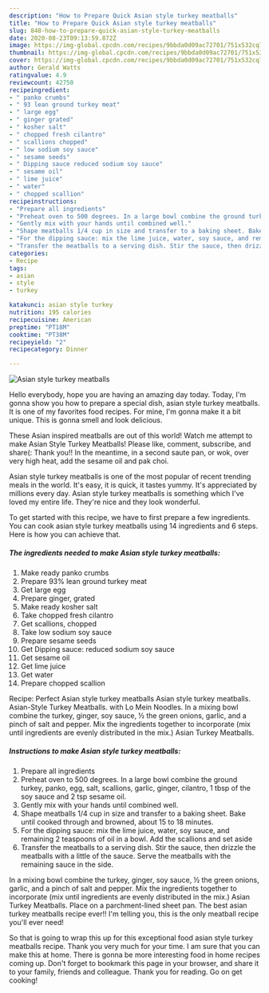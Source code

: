 ```yaml
---
description: "How to Prepare Quick Asian style turkey meatballs"
title: "How to Prepare Quick Asian style turkey meatballs"
slug: 848-how-to-prepare-quick-asian-style-turkey-meatballs
date: 2020-08-23T09:13:59.872Z
image: https://img-global.cpcdn.com/recipes/9bbda0d09ac72701/751x532cq70/asian-style-turkey-meatballs-recipe-main-photo.jpg
thumbnail: https://img-global.cpcdn.com/recipes/9bbda0d09ac72701/751x532cq70/asian-style-turkey-meatballs-recipe-main-photo.jpg
cover: https://img-global.cpcdn.com/recipes/9bbda0d09ac72701/751x532cq70/asian-style-turkey-meatballs-recipe-main-photo.jpg
author: Gerald Watts
ratingvalue: 4.9
reviewcount: 42750
recipeingredient:
- " panko crumbs"
- " 93 lean ground turkey meat"
- " large egg"
- " ginger grated"
- " kosher salt"
- " chopped fresh cilantro"
- " scallions chopped"
- " low sodium soy sauce"
- " sesame seeds"
- " Dipping sauce reduced sodium soy sauce"
- " sesame oil"
- " lime juice"
- " water"
- " chopped scallion"
recipeinstructions:
- "Prepare all ingredients"
- "Preheat oven to 500 degrees. In a large bowl combine the ground turkey, panko, egg, salt, scallions, garlic, ginger, cilantro, 1 tbsp of the soy sauce and 2 tsp sesame oil."
- "Gently mix with your hands until combined well."
- "Shape meatballs 1/4 cup in size and transfer to a baking sheet. Bake until cooked through and browned, about 15 to 18 minutes."
- "For the dipping sauce: mix the lime juice, water, soy sauce, and remaining 2 teaspoons of oil in a bowl. Add the scallions and set aside"
- "Transfer the meatballs to a serving dish. Stir the sauce, then drizzle the meatballs with a little of the sauce. Serve the meatballs with the remaining sauce in the side."
categories:
- Recipe
tags:
- asian
- style
- turkey

katakunci: asian style turkey 
nutrition: 195 calories
recipecuisine: American
preptime: "PT18M"
cooktime: "PT38M"
recipeyield: "2"
recipecategory: Dinner

---
```



![Asian style turkey meatballs](https://img-global.cpcdn.com/recipes/9bbda0d09ac72701/751x532cq70/asian-style-turkey-meatballs-recipe-main-photo.jpg)

Hello everybody, hope you are having an amazing day today. Today, I'm gonna show you how to prepare a special dish, asian style turkey meatballs. It is one of my favorites food recipes. For mine, I'm gonna make it a bit unique. This is gonna smell and look delicious.

These Asian inspired meatballs are out of this world! Watch me attempt to make Asian Style Turkey Meatballs! Please like, comment, subscribe, and share(: Thank you!! In the meantime, in a second saute pan, or wok, over very high heat, add the sesame oil and pak choi.

Asian style turkey meatballs is one of the most popular of recent trending meals in the world. It's easy, it is quick, it tastes yummy. It's appreciated by millions every day. Asian style turkey meatballs is something which I've loved my entire life. They're nice and they look wonderful.


To get started with this recipe, we have to first prepare a few ingredients. You can cook asian style turkey meatballs using 14 ingredients and 6 steps. Here is how you can achieve that.

<!--inarticleads1-->

##### The ingredients needed to make Asian style turkey meatballs:

1. Make ready  panko crumbs
1. Prepare  93% lean ground turkey meat
1. Get  large egg
1. Prepare  ginger, grated
1. Make ready  kosher salt
1. Take  chopped fresh cilantro
1. Get  scallions, chopped
1. Take  low sodium soy sauce
1. Prepare  sesame seeds
1. Get  Dipping sauce: reduced sodium soy sauce
1. Get  sesame oil
1. Get  lime juice
1. Get  water
1. Prepare  chopped scallion


Recipe: Perfect Asian style turkey meatballs Asian style turkey meatballs. Asian-Style Turkey Meatballs. with Lo Mein Noodles. In a mixing bowl combine the turkey, ginger, soy sauce, ½ the green onions, garlic, and a pinch of salt and pepper. Mix the ingredients together to incorporate (mix until ingredients are evenly distributed in the mix.) Asian Turkey Meatballs. 

<!--inarticleads2-->

##### Instructions to make Asian style turkey meatballs:

1. Prepare all ingredients
1. Preheat oven to 500 degrees. In a large bowl combine the ground turkey, panko, egg, salt, scallions, garlic, ginger, cilantro, 1 tbsp of the soy sauce and 2 tsp sesame oil.
1. Gently mix with your hands until combined well.
1. Shape meatballs 1/4 cup in size and transfer to a baking sheet. Bake until cooked through and browned, about 15 to 18 minutes.
1. For the dipping sauce: mix the lime juice, water, soy sauce, and remaining 2 teaspoons of oil in a bowl. Add the scallions and set aside
1. Transfer the meatballs to a serving dish. Stir the sauce, then drizzle the meatballs with a little of the sauce. Serve the meatballs with the remaining sauce in the side.


In a mixing bowl combine the turkey, ginger, soy sauce, ½ the green onions, garlic, and a pinch of salt and pepper. Mix the ingredients together to incorporate (mix until ingredients are evenly distributed in the mix.) Asian Turkey Meatballs. Place on a parchment-lined sheet pan. The best asian turkey meatballs recipe ever!! I&#39;m telling you, this is the only meatball recipe you&#39;ll ever need! 

So that is going to wrap this up for this exceptional food asian style turkey meatballs recipe. Thank you very much for your time. I am sure that you can make this at home. There is gonna be more interesting food in home recipes coming up. Don't forget to bookmark this page in your browser, and share it to your family, friends and colleague. Thank you for reading. Go on get cooking!
